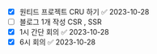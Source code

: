 - [x] 원티드 프로젝트 CRU 하기 ✅ 2023-10-28
- [ ] 블로그 1개 작성 CSR , SSR
- [x] 1시 간단 회의 ✅ 2023-10-28
- [x] 6시 회의 ✅ 2023-10-28